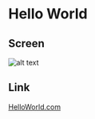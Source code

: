 # Hello World

## Screen
![alt text](https://drive.google.com/uc?export=view&id=17TT4VjJvCyxIFNiq7zlFkQWgwVZKvR6N"screenshot")

## Link
[HelloWorld.com](https://wcshelloworld.herokuapp.com/)

